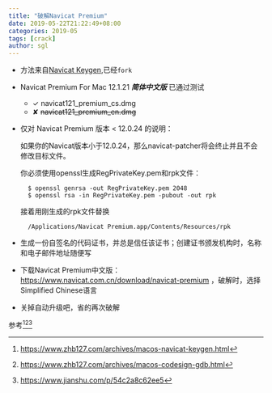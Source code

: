```yaml
---
title: "破解Navicat Premium"
date: 2019-05-22T21:22:49+08:00
categories: 2019-05
tags: [crack]
author: sgl
---
```


+ 方法来自[Navicat Keygen](https://github.com/DoubleLabyrinth/navicat-keygen/blob/mac/README.zh-CN.md),已经`fork`

+ Navicat Premium For Mac 12.1.21 ***简体中文版*** 已通过测试
    - &#10003; navicat121_premium_cs.dmg
    - &#10008; ~~navicat121_premium_en.dmg~~

+ 仅对 Navicat Premium 版本 < 12.0.24 的说明：

    如果你的Navicat版本小于12.0.24，那么navicat-patcher将会终止并且不会修改目标文件。
    
    你必须使用openssl生成RegPrivateKey.pem和rpk文件：
    
        $ openssl genrsa -out RegPrivateKey.pem 2048
        $ openssl rsa -in RegPrivateKey.pem -pubout -out rpk
    接着用刚生成的rpk文件替换
    
        /Applications/Navicat Premium.app/Contents/Resources/rpk
    
+ 生成一份自签名的代码证书，并总是信任该证书；创建证书颁发机构时，名称和电子邮件地址随便写
         
+ 下载Navicat Premium中文版：https://www.navicat.com.cn/download/navicat-premium ，破解时，选择Simplified Chinese语言

+ 关掉自动升级吧，省的再次破解

参考[^1][^2][^3]

[^1]:https://www.zhb127.com/archives/macos-navicat-keygen.html
[^2]:https://www.zhb127.com/archives/macos-codesign-gdb.html
[^3]:https://www.jianshu.com/p/54c2a8c62ee5